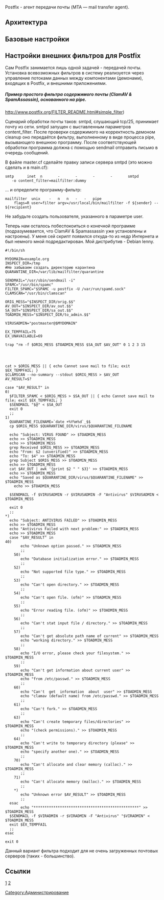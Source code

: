 Postfix - агент передачи почты (MTA — mail transfer agent).

## Архитектура

## Базовые настройки

## Настройки внешних фильтров для Postfix

Сам Postfix занимается лишь одной задачей - передачей почты. Установка
всевозможных фильтров в систему реализуется через управление потоками
данных между компонентами (демонами), входящих в Postfix, и внешними
приложениями.

##### Пример простого фильтра содержимого почты (ClamAV & SpamAssassin), основанного на pipe.

<http://www.postfix.org/FILTER_README.html#simple_filter>)

Сценарий обработки почты таков: smtpd, слушающий tcp/25, принимает почту
из сети. smtpd запущен с выставленным параметров content_filter. После
проверки содержимого на корректность демоном cleanup оно передаётся
фильтру, выполненному в виде процесса pipe, вызывающего внешнюю
программу. После соответствующей обработки программа должна с
помощью sendmail отправить письмо в очередь сообщений.

В файле master.cf сделайте правку записи сервера smtpd (это можно
сделать и в main.cf):

    smtp      inet  n       -       -       -       -       smtpd
       -o content_filter=mailfilter:dummy

... и определите программу-фильтр:

    mailfilter  unix    -   n   n   -   -   pipe
        flags=R user=filter argv=/usr/local/bin/mailfilter -f ${sender} -- ${recipient}

Не забудьте создать пользователя, указанного в параметре user.

Теперь нам осталось побеспокоиться о конечной программе
(подразумевается, что ClamAV & Spamassassin уже
установлены и настроены). У меня сей скрипт появился откуда-то
из недр Интернета и был немного мной подредактирован. Мой дистрибутив -
Debian lenny.

    #!/bin/sh

    MYDOMAIN=example.org
    INSPECT_DIR=/tmp
    #Не забываем создать директорию карантина
    QUARANTINE_DIR=/var/lib/mailfilter/quarantine

    SENDMAIL="/usr/sbin/sendmail -i"
    SPAMC="/usr/bin/spamc"
    FILTER_SPAMC="$SPAMC -u postfix -U /var/run/spamd.sock"
    CLAMSCAN="/usr/bin/clamscan"

    ORIG_MESS="$INSPECT_DIR/orig.$$"
    AV_OUT="$INSPECT_DIR/av_out.$$"
    SA_OUT="$INSPECT_DIR/sa_out.$$"
    TOADMIN_MESS="$INSPECT_DIR/to_admin.$$"

    VIRUSADMIN="postmaster@$MYDOMAIN"

    EX_TEMPFAIL=75
    EX_UNAVAILABLE=69

    trap "rm -f $ORIG_MESS $TOADMIN_MESS $SA_OUT $AV_OUT" 0 1 2 3 15




    cat > $ORIG_MESS || { echo Cannot save mail to file; exit $EX_TEMPFAIL; }
    $CLAMSCAN --no-summary --stdout $ORIG_MESS > $AV_OUT
    AV_RESULT=$?

    case "$AV_RESULT" in
    0)
      $FILTER_SPAMC < $ORIG_MESS > $SA_OUT || { echo Cannot save mail to file; exit $EX_TEMPFAIL; }
      $SENDMAIL "$@" < $SA_OUT
      exit 0
      ;;
    1)
      QUARANTINE_FILENAME=`date +%Y%m%d`_$$
      cp $ORIG_MESS $QUARANTINE_DIR/virus/$QUARANTINE_FILENAME

      echo "Subject: VIRUS FOUND" >> $TOADMIN_MESS
      echo >> $TOADMIN_MESS
      echo >> $TOADMIN_MESS
      grep Received $ORIG_MESS >> $TOADMIN_MESS
      echo "From: $2 (unverified)" >> $TOADMIN_MESS
      echo "To: $4" >> $TOADMIN_MESS
      grep Subject $ORIG_MESS >> $TOADMIN_MESS
      echo >> $TOADMIN_MESS
      cat $AV_OUT | awk '{print $2 " " $3}' >> $TOADMIN_MESS
      echo >> $TOADMIN_MESS
      echo "Saved as $QUARANTINE_DIR/virus/$QUARANTINE_FILENAME" >> $TOADMIN_MESS
        echo >> $TOADMIN_MESS

      $SENDMAIL -f $VIRUSADMIN -r $VIRUSADMIN -F "Antivirus" $VIRUSADMIN < $TOADMIN_MESS

      exit 0
      ;;
    *)
      echo "Subject: ANTIVIRUS FAILED" >> $TOADMIN_MESS
      echo >> $TOADMIN_MESS
      echo "Antivirus Failed with next problem:" >> $TOADMIN_MESS
      echo >> $TOADMIN_MESS
      case "$AV_RESULT" in
    40)
           echo "Unknown option passed." >> $TOADMIN_MESS
           ;;
        50)
           echo "Database initialization error." >> $TOADMIN_MESS
           ;;
        52)
           echo "Not supported file type." >> $TOADMIN_MESS
           ;;
        53)
           echo "Can't open directory." >> $TOADMIN_MESS
           ;;
        54)
           echo "Can't open file. (ofm)" >> $TOADMIN_MESS
           ;;
        55)
           echo "Error reading file. (ofm)" >> $TOADMIN_MESS
           ;;
        56)
           echo "Can't stat input file / directory." >> $TOADMIN_MESS
           ;;
        57)
           echo "Can't get absolute path name of current" >> $TOADMIN_MESS
           echo "working directory." >> $TOADMIN_MESS
           ;;
        58)
           echo "I/O error, please check your filesystem." >> $TOADMIN_MESS
           ;;
        59)
           echo "Can't get information about current user" >> $TOADMIN_MESS
           echo "from /etc/passwd." >> $TOADMIN_MESS
           ;;
        60)
           echo "Can't  get  information  about  user" >> $TOADMIN_MESS
           echo "clamav (default name) from /etc/passwd." >> $TOADMIN_MESS
           ;;
        61)
           echo "Can't fork." >> $TOADMIN_MESS
           ;;
        63)
           echo "Can't create temporary files/directories" >> $TOADMIN_MESS
           echo "(check permissions)." >> $TOADMIN_MESS
           ;;
        64)
           echo "Can't write to temporary directory (please" >> $TOADMIN_MESS
           echo "specify another one)." >> $TOADMIN_MESS
           ;;
        70)
           echo "Can't allocate and clear memory (calloc)." >> $TOADMIN_MESS
           ;;
        71)
           echo "Can't allocate memory (malloc)." >> $TOADMIN_MESS
           ;;
        *)
           echo "Unknown error $AV_RESULT" >> $TOADMIN_MESS
           ;;
      esac
           echo "************************************************" >> $TOADMIN_MESS
      $SENDMAIL -f $VIRADMIN -r $VIRADMIN -F "Antivirus" "$VIRADMIN" < $TOADMIN_MESS
      exit $EX_TEMPFAIL
      ;;
    esac

    exit 0

Данный вариант фильтра подходит для не очень загруженных почтовых
серверов (таких - большинство).

## Ссылки

[1](http://www.postfix.org/documentation.html)
[2](http://www.books.ru/shop/books/561452)

[Category:Администрирование](Category:Администрирование)